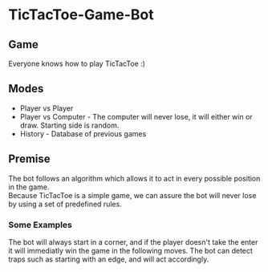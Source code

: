 # TicTacToe-Game-Bot
## Game
Everyone knows how to play TicTacToe :)
## Modes
* Player vs Player
* Player vs Computer - The computer will never lose, it will either win or draw. Starting side is random.
* History - Database of previous games
## Premise
The bot follows an algorithm which allows it to act in every possible position in the game.   
Because TicTacToe is a simple game, we can assure the bot will never lose by using a set of predefined rules.
### Some Examples
The bot will always start in a corner, and if the player doesn't take the enter it will immediatly win the game in the following moves. 
The bot can detect traps such as starting with an edge, and will act accordingly.
